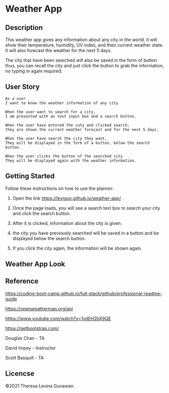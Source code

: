 # Weather App

## Description
This weather app gives any information about any city in the world. it will show their temperature, humidity, UV indes, and their current weather state. It will also forecast the weather for the next 5 days. 

The city that have been searched will also be saved in the form of button thus, you can recall the city and just click the button to grab the information, no typing in again required.

## User Story
```
As a user
I want to know the weather information of any city

When the user want to search for a city,
I am presented with an text input box and a search button.

When the user have entered the cuty and clicked search,
they are shown the current weather forecast and for the next 5 days.

When the user have search the city they want,
They will be displayed in the form of a button, below the search button.

When the user clicks the button of the searched city
They will be displayed again with the weather information.
```

## Getting Started

Follow these instructions on how to use the planner:

1. Open the link https://levigun.github.io/weather-app/ . 

2. Once the page loads, you will see a search text box to search your city and click the search button.

3. After it is clicked, information about the city is given.

4. the city you have previously searched will be saved in a button and be displayed below the search button.

4. If you click the city again, the information will be shown again.

## Weather App Look

## Reference

https://coding-boot-camp.github.io/full-stack/github/professional-readme-guide

https://openweathermap.org/api

https://www.youtube.com/watch?v=1vdEH2bX9QE

https://getbootstrap.com/

Douglas Chan - TA

David Impey - Instructor

Scott Basquill - TA

## Licencse

©2021 Theresa Levina Gunawan.

